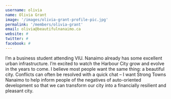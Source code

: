 ```yaml
---
username: olivia
name: Olivia Grant
image: '/images/olivia-grant-profile-pic.jpg'
permalink: '/members/olivia-grant'
email: olivia@beautifulnanaimo.ca
website: # 
twitter: #
facebook: #
---
```


I’m a business student attending VIU. Nanaimo already has some excellent urban infrastructure. I’m excited to watch the Harbour City grow and evolve in the years to come. I believe most people want the same thing: a beautiful city. Conflicts can often be resolved with a quick chat – I want Strong Towns Nanaimo to help inform people of the negatives of auto-oriented development so that we can transform our city into a financially resilient and pleasant city.